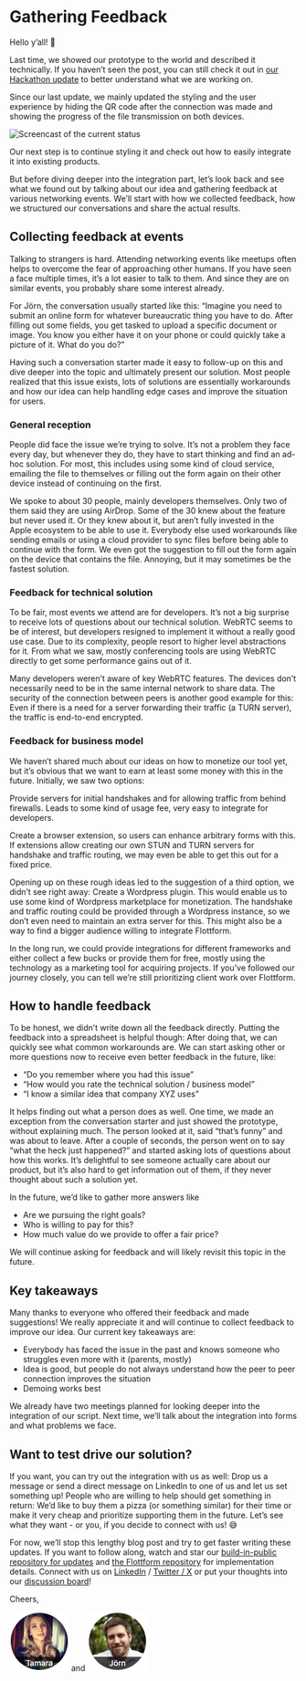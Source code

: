 # Gathering Feedback

Hello y’all! 👋

Last time, we showed our prototype to the world and described it technically. If you haven’t seen the post, you can still check it out in [our Hackathon update](https://github.com/compose-us/build-in-public/blob/main/updates/2023-11-17%20Hackathon%20Update/README.md) to better understand what we are working on.

Since our last update, we mainly updated the styling and the user experience by hiding the QR code after the connection was made and showing the progress of the file transmission on both devices.

![Screencast of the current status](https://github.com/compose-us/build-in-public/assets/1767865/3ba4ea64-b619-4eeb-bcd8-db6df8656042)

Our next step is to continue styling it and check out how to easily integrate it into existing products.

But before diving deeper into the integration part, let’s look back and see what we found out by talking about our idea and gathering feedback at various networking events. We’ll start with how we collected feedback, how we structured our conversations and share the actual results.

## Collecting feedback at events

Talking to strangers is hard. Attending networking events like meetups often helps to overcome the fear of approaching other humans. If you have seen a face multiple times, it’s a lot easier to talk to them. And since they are on similar events, you probably share some interest already.

For Jörn, the conversation usually started like this: “Imagine you need to submit an online form for whatever bureaucratic thing you have to do. After filling out some fields, you get tasked to upload a specific document or image. You know you either have it on your phone or could quickly take a picture of it. What do you do?”

Having such a conversation starter made it easy to follow-up on this and dive deeper into the topic and ultimately present our solution. Most people realized that this issue exists, lots of solutions are essentially workarounds and how our idea can help handling edge cases and improve the situation for users.

### General reception

People did face the issue we’re trying to solve. It’s not a problem they face every day, but whenever they do, they have to start thinking and find an ad-hoc solution. For most, this includes using some kind of cloud service, emailing the file to themselves or filling out the form again on their other device instead of continuing on the first.

We spoke to about 30 people, mainly developers themselves. Only two of them said they are using AirDrop. Some of the 30 knew about the feature but never used it. Or they knew about it, but aren’t fully invested in the Apple ecosystem to be able to use it. Everybody else used workarounds like sending emails or using a cloud provider to sync files before being able to continue with the form. We even got the suggestion to fill out the form again on the device that contains the file. Annoying, but it may sometimes be the fastest solution.

### Feedback for technical solution

To be fair, most events we attend are for developers. It’s not a big surprise to receive lots of questions about our technical solution. WebRTC seems to be of interest, but developers resigned to implement it without a really good use case. Due to its complexity, people resort to higher level abstractions for it. From what we saw, mostly conferencing tools are using WebRTC directly to get some performance gains out of it.

Many developers weren’t aware of key WebRTC features. The devices don’t necessarily need to be in the same internal network to share data. The security of the connection between peers is another good example for this: Even if there is a need for a server forwarding their traffic (a TURN server), the traffic is end-to-end encrypted.

### Feedback for business model

We haven’t shared much about our ideas on how to monetize our tool yet, but it’s obvious that we want to earn at least some money with this in the future. Initially, we saw two options:

Provide servers for initial handshakes and for allowing traffic from behind firewalls. Leads to some kind of usage fee, very easy to integrate for developers.

Create a browser extension, so users can enhance arbitrary forms with this. If extensions allow creating our own STUN and TURN servers for handshake and traffic routing, we may even be able to get this out for a fixed price.

Opening up on these rough ideas led to the suggestion of a third option, we didn’t see right away: Create a Wordpress plugin. This would enable us to use some kind of Wordpress marketplace for monetization. The handshake and traffic routing could be provided through a Wordpress instance, so we don’t even need to maintain an extra server for this. This might also be a way to find a bigger audience willing to integrate Flottform.

In the long run, we could provide integrations for different frameworks and either collect a few bucks or provide them for free, mostly using the technology as a marketing tool for acquiring projects. If you’ve followed our journey closely, you can tell we’re still prioritizing client work over Flottform.

## How to handle feedback

To be honest, we didn’t write down all the feedback directly. Putting the feedback into a spreadsheet is helpful though: After doing that, we can quickly see what common workarounds are. We can start asking other or more questions now to receive even better feedback in the future, like:

- “Do you remember where you had this issue”
- “How would you rate the technical solution / business model”
- “I know a similar idea that company XYZ uses”

It helps finding out what a person does as well. One time, we made an exception from the conversation starter and just showed the prototype, without explaining much. The person looked at it, said “that’s funny” and was about to leave. After a couple of seconds, the person went on to say “what the heck just happened?” and started asking lots of questions about how this works. It’s delightful to see someone actually care about our product, but it’s also hard to get information out of them, if they never thought about such a solution yet.

In the future, we’d like to gather more answers like

- Are we pursuing the right goals?
- Who is willing to pay for this?
- How much value do we provide to offer a fair price?

We will continue asking for feedback and will likely revisit this topic in the future.

## Key takeaways

Many thanks to everyone who offered their feedback and made suggestions! We really appreciate it and will continue to collect feedback to improve our idea. Our current key takeaways are:

- Everybody has faced the issue in the past and knows someone who struggles even more with it (parents, mostly)
- Idea is good, but people do not always understand how the peer to peer connection improves the situation
- Demoing works best

We already have two meetings planned for looking deeper into the integration of our script. Next time, we’ll talk about the integration into forms and what problems we face.

## Want to test drive our solution?

If you want, you can try out the integration with us as well: Drop us a message or send a direct message on LinkedIn to one of us and let us set something up! People who are willing to help should get something in return: We’d like to buy them a pizza (or something similar) for their time or make it very cheap and prioritize supporting them in the future. Let’s see what they want - or you, if you decide to connect with us! 😅

For now, we’ll stop this lengthy blog post and try to get faster writing these updates. If you want to follow along, watch and star our [build-in-public repository for updates](https://github.com/compose-us/build-in-public) and [the Flottform repository](https://github.com/compose-us/flottform) for implementation details. Connect with us on [LinkedIn](https://www.linkedin.com/company/compose-us/) / [Twitter / X](https://twitter.com/compose_us) or put your thoughts into our [discussion board](https://github.com/compose-us/build-in-public/discussions/5)!

Cheers,

[![Tamara](../tamara.png)](https://www.linkedin.com/in/tamara-bogantseva/) and [![Jörn](../joern.png)](https://www.linkedin.com/in/joern-bernhardt/)
